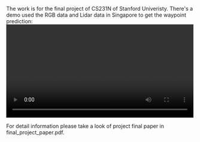 The work is for the final project of CS231N of Stanford Univeristy.
There's a demo used the RGB data and Lidar data in Singapore to get the waypoint prediction:
<video src="[./video.mp4](https://drive.google.com/file/d/13vMx4KMOtcn1MEqKk9_i22ykAHcZoPeu/view?usp=drive_link)" controls="controls" width="500px"></video>

For detail information please take a look of project final paper in final_project_paper.pdf.


